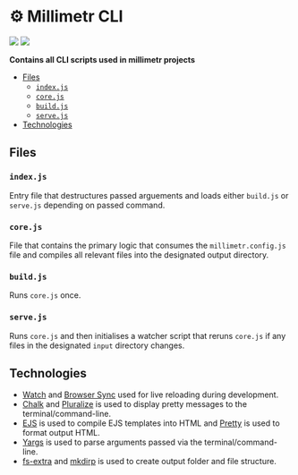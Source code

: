 <!-- omit in toc -->
# ⚙️ Millimetr CLI

[![](https://img.shields.io/npm/v/@millimetr/cli)](http://npm.im/@millimetr/cli) ![](https://github.com/millimetr/cli/workflows/NPM%20Package/badge.svg)

**Contains all CLI scripts used in millimetr projects**

- [Files](#files)
  - [`index.js`](#indexjs)
  - [`core.js`](#corejs)
  - [`build.js`](#buildjs)
  - [`serve.js`](#servejs)
- [Technologies](#technologies)

## Files

### `index.js`

Entry file that destructures passed arguements and loads either `build.js` or `serve.js` depending on passed command.

### `core.js`

File that contains the primary logic that consumes the `millimetr.config.js` file and compiles all relevant files into the designated output directory.

### `build.js`

Runs `core.js` once.

### `serve.js`

Runs `core.js` and then initialises a watcher script that reruns `core.js` if any files in the designated `input` directory changes. 

## Technologies

- [Watch](https://github.com/mikeal/watch) and [Browser Sync](https://www.browsersync.io/) used for live reloading during development.
- [Chalk](https://github.com/chalk/chalk) and [Pluralize](https://github.com/blakeembrey/pluralize) is used to display pretty messages to the terminal/command-line.
- [EJS](https://ejs.co) is used to compile EJS templates into HTML and [Pretty](https://github.com/jonschlinkert/pretty) is used to format output HTML.
- [Yargs](https://yargs.js.org) is used to parse arguments passed via the terminal/command-line.
- [fs-extra](https://github.com/jprichardson/node-fs-extra) and [mkdirp](https://github.com/isaacs/node-mkdirp) is used to create output folder and file structure.
